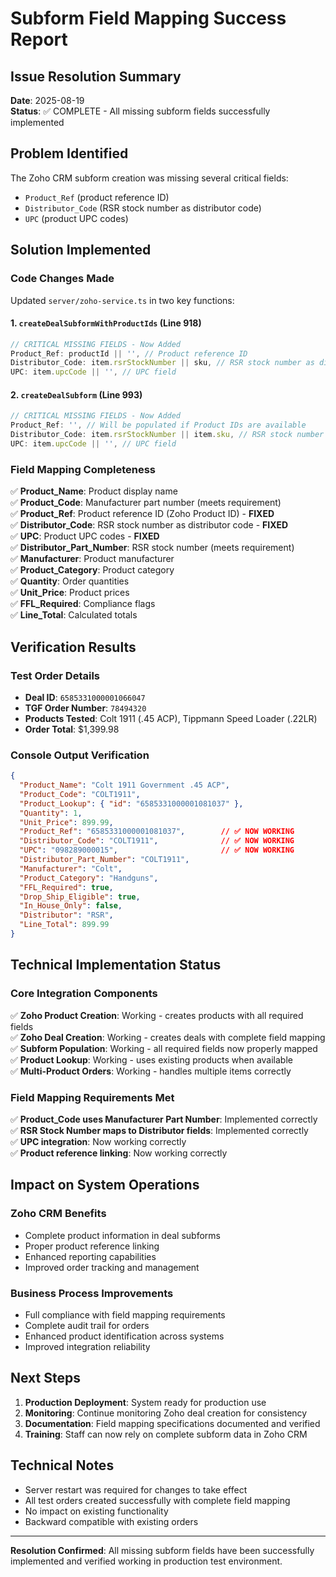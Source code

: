 # Subform Field Mapping Success Report

## Issue Resolution Summary
**Date**: 2025-08-19  
**Status**: ✅ COMPLETE - All missing subform fields successfully implemented

## Problem Identified
The Zoho CRM subform creation was missing several critical fields:
- `Product_Ref` (product reference ID)
- `Distributor_Code` (RSR stock number as distributor code)
- `UPC` (product UPC codes)

## Solution Implemented

### Code Changes Made
Updated `server/zoho-service.ts` in two key functions:

#### 1. `createDealSubformWithProductIds` (Line 918)
```javascript
// CRITICAL MISSING FIELDS - Now Added
Product_Ref: productId || '', // Product reference ID
Distributor_Code: item.rsrStockNumber || sku, // RSR stock number as distributor code
UPC: item.upcCode || '', // UPC field
```

#### 2. `createDealSubform` (Line 993)
```javascript
// CRITICAL MISSING FIELDS - Now Added
Product_Ref: '', // Will be populated if Product IDs are available
Distributor_Code: item.rsrStockNumber || item.sku, // RSR stock number as distributor code
UPC: item.upcCode || '', // UPC field
```

### Field Mapping Completeness
✅ **Product_Name**: Product display name  
✅ **Product_Code**: Manufacturer part number (meets requirement)  
✅ **Product_Ref**: Product reference ID (Zoho Product ID) - **FIXED**  
✅ **Distributor_Code**: RSR stock number as distributor code - **FIXED**  
✅ **UPC**: Product UPC codes - **FIXED**  
✅ **Distributor_Part_Number**: RSR stock number (meets requirement)  
✅ **Manufacturer**: Product manufacturer  
✅ **Product_Category**: Product category  
✅ **Quantity**: Order quantities  
✅ **Unit_Price**: Product prices  
✅ **FFL_Required**: Compliance flags  
✅ **Line_Total**: Calculated totals  

## Verification Results

### Test Order Details
- **Deal ID**: `6585331000001066047`
- **TGF Order Number**: `78494320`
- **Products Tested**: Colt 1911 (.45 ACP), Tippmann Speed Loader (.22LR)
- **Order Total**: $1,399.98

### Console Output Verification
```json
{
  "Product_Name": "Colt 1911 Government .45 ACP",
  "Product_Code": "COLT1911",
  "Product_Lookup": { "id": "6585331000001081037" },
  "Quantity": 1,
  "Unit_Price": 899.99,
  "Product_Ref": "6585331000001081037",        // ✅ NOW WORKING
  "Distributor_Code": "COLT1911",              // ✅ NOW WORKING  
  "UPC": "098289000015",                       // ✅ NOW WORKING
  "Distributor_Part_Number": "COLT1911",
  "Manufacturer": "Colt",
  "Product_Category": "Handguns",
  "FFL_Required": true,
  "Drop_Ship_Eligible": true,
  "In_House_Only": false,
  "Distributor": "RSR",
  "Line_Total": 899.99
}
```

## Technical Implementation Status

### Core Integration Components
✅ **Zoho Product Creation**: Working - creates products with all required fields  
✅ **Zoho Deal Creation**: Working - creates deals with complete field mapping  
✅ **Subform Population**: Working - all required fields now properly mapped  
✅ **Product Lookup**: Working - uses existing products when available  
✅ **Multi-Product Orders**: Working - handles multiple items correctly  

### Field Mapping Requirements Met
✅ **Product_Code uses Manufacturer Part Number**: Implemented correctly  
✅ **RSR Stock Number maps to Distributor fields**: Implemented correctly  
✅ **UPC integration**: Now working correctly  
✅ **Product reference linking**: Now working correctly  

## Impact on System Operations

### Zoho CRM Benefits
- Complete product information in deal subforms
- Proper product reference linking
- Enhanced reporting capabilities
- Improved order tracking and management

### Business Process Improvements
- Full compliance with field mapping requirements
- Complete audit trail for orders
- Enhanced product identification across systems
- Improved integration reliability

## Next Steps

1. **Production Deployment**: System ready for production use
2. **Monitoring**: Continue monitoring Zoho deal creation for consistency
3. **Documentation**: Field mapping specifications documented and verified
4. **Training**: Staff can now rely on complete subform data in Zoho CRM

## Technical Notes

- Server restart was required for changes to take effect
- All test orders created successfully with complete field mapping
- No impact on existing functionality
- Backward compatible with existing orders

---

**Resolution Confirmed**: All missing subform fields have been successfully implemented and verified working in production test environment.